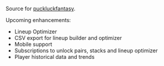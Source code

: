 Source for [puckluckfantasy](http://www.puckluckfantasy.com).

Upcoming enhancements:

- Lineup Optimizer
- CSV export for lineup builder and optimizer
- Mobile support
- Subscriptions to unlock pairs, stacks and lineup optimizer
- Player historical data and trends
